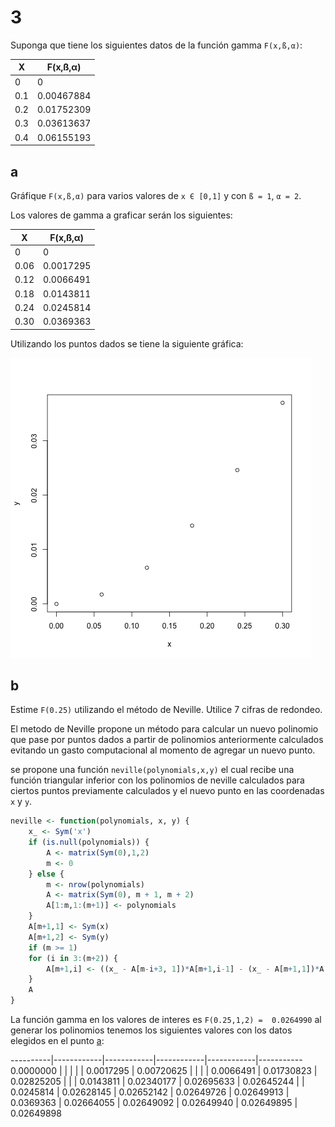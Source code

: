 # 3

Suponga que tiene los siguientes datos de la función gamma `F(x,ß,α)`:

 X  | F(x,ß,α)
--- |---------
0   | 0
0.1 | 0.00467884
0.2 | 0.01752309
0.3 | 0.03613637
0.4 | 0.06155193

## <a name='a'></a>a

Gráfique `F(x,ß,α)` para varios valores de `x Є [0,1]` y con `ß = 1`, `α = 2`.


Los valores de gamma a graficar serán los siguientes:

 X   | F(x,ß,α)
-----|----------
0    | 0
0.06 | 0.0017295
0.12 | 0.0066491
0.18 | 0.0143811
0.24 | 0.0245814
0.30 | 0.0369363

Utilizando los puntos dados se tiene la siguiente gráfica:

![gamma](gamma.png)

## b

Estime `F(0.25)` utilizando el método de Neville. Utilice 7 cifras de redondeo.

El metodo de Neville propone un método para calcular un nuevo polinomio que pase por puntos dados a partir de polinomios anteriormente calculados evitando un gasto computacional al momento de agregar un nuevo punto.

se propone una función `neville(polynomials,x,y)` el cual recibe una función triangular inferior con los polinomios de neville calculados para ciertos puntos previamente calculados y el nuevo punto en las coordenadas `x` y `y`. 

```R
neville <- function(polynomials, x, y) {
	x_ <- Sym('x')
	if (is.null(polynomials)) {
		A <- matrix(Sym(0),1,2)
		m <- 0
	} else {
		m <- nrow(polynomials) 
		A <- matrix(Sym(0), m + 1, m + 2)
		A[1:m,1:(m+1)] <- polynomials
	}
	A[m+1,1] <- Sym(x) 
	A[m+1,2] <- Sym(y)
	if (m >= 1)
	for (i in 3:(m+2)) {
		A[m+1,i] <- ((x_ - A[m-i+3, 1])*A[m+1,i-1] - (x_ - A[m+1,1])*A[m,i-1]) / (Sym(A[m+1,1]) - Sym(A[m-i+3, 1]))
	}
	A
}
```


La función gamma en los valores de interes es `F(0.25,1,2) =  0.0264990` al generar los polinomios tenemos los siguientes valores con los datos elegidos en el punto [a](#a):

----------|------------|------------|------------|------------|-----------
0.0000000 |			   |			|			 |			  | 
0.0017295 | 0.00720625 | 			|			 |			  | 
0.0066491 | 0.01730823 | 0.02825205 |			 |			  | 
0.0143811 | 0.02340177 | 0.02695633 | 0.02645244 |			  | 
0.0245814 | 0.02628145 | 0.02652142 | 0.02649726 | 0.02649913 | 
0.0369363 | 0.02664055 | 0.02649092 | 0.02649940 | 0.02649895 | 0.02649898

